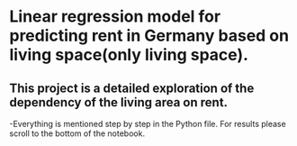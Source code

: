 # Linear regression model for predicting rent in Germany based on living space(only living space).
## This project is a detailed exploration of the dependency of the living area on rent.
-Everything is mentioned step by step in the Python file. For results please scroll to the bottom of the notebook.
